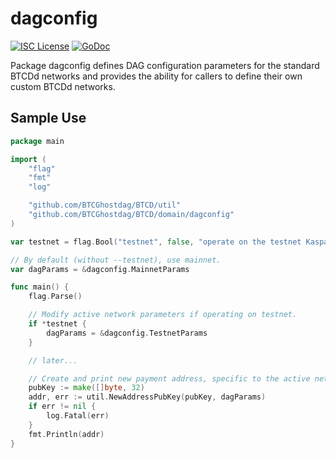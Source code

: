 dagconfig
========

[![ISC License](http://img.shields.io/badge/license-ISC-blue.svg)](https://choosealicense.com/licenses/isc/)
[![GoDoc](https://img.shields.io/badge/godoc-reference-blue.svg)](http://godoc.org/github.com/BTCGhostdag/BTCD/dagconfig)

Package dagconfig defines DAG configuration parameters for the standard
BTCDd networks and provides the ability for callers to define their own custom
BTCDd networks.

## Sample Use

```Go
package main

import (
	"flag"
	"fmt"
	"log"

	"github.com/BTCGhostdag/BTCD/util"
	"github.com/BTCGhostdag/BTCD/domain/dagconfig"
)

var testnet = flag.Bool("testnet", false, "operate on the testnet Kaspa network")

// By default (without --testnet), use mainnet.
var dagParams = &dagconfig.MainnetParams

func main() {
	flag.Parse()

	// Modify active network parameters if operating on testnet.
	if *testnet {
		dagParams = &dagconfig.TestnetParams
	}

	// later...

	// Create and print new payment address, specific to the active network.
	pubKey := make([]byte, 32)
	addr, err := util.NewAddressPubKey(pubKey, dagParams)
	if err != nil {
		log.Fatal(err)
	}
	fmt.Println(addr)
}
```
